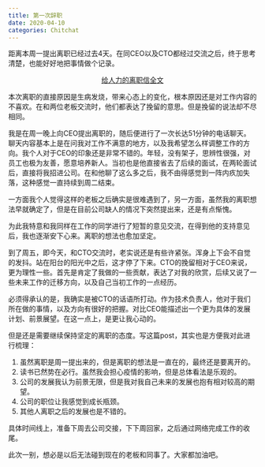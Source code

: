 ```yaml
---
title: 第一次辞职
date: 2020-04-10
categories: Chitchat
---
```


距离本周一提出离职已经过去4天。在同CEO以及CTO都经过交流之后，终于思考清楚，也能好好地把事情做个记录。

<center/>

[给人力的离职信全文](https://github.com/yuukidach/utility-room/blob/master/Kolmostar%E8%BE%9E%E8%81%8C%E4%BF%A1.md) 

</center>  

本次离职的直接原因是生病发烧，带来心态上的变化，根本原因还是对工作内容的不喜欢。在和两位老板交流时，他们都表达了挽留的意思。但是挽留的说法却不尽相同。

我是在周一晚上向CEO提出离职的，随后便进行了一次长达51分钟的电话聊天。聊天内容基本上是在问我对工作不满意的地方，以及我希望怎么样调整工作的方向。我个人对于CEO的印象还是非常不错的。年轻，没有架子，思辨性很强，对员工也极为友善，愿意培养新人。当初也是他直接省去了后续的面试，在两轮面试后，直接将我招进公司。在和他聊了这么多之后，我不由得感觉到一阵内疚加失落，这种感觉一直持续到周二结束。

一方面我个人觉得这样的老板之后确实是很难遇到了，另一方面，虽然我的离职想法早就确定了，但是在目前公司缺人的情况下突然提出来，还是有点惭愧。

为此我特意和我同样在工作的同学进行了短暂的意见交流，在得到他的支持意见后，我也逐渐安下心来。离职的想法也愈加坚定。

到了周五，即今天，和CTO交流时，老实说还是有些许紧张。浑身上下会不自觉的发抖。站在阳台的阳光中之后，这才停了下来。CTO的挽留相对于CEO来说，更为理性一些。首先是肯定了我做的一些贡献，表达了对我的欣赏，后续又说了一些未来工作的迁移方向，以及自己当初工作的一点经历。

必须得承认的是，我确实是被CTO的话语所打动。作为技术负责人，他对于我们所在做的事情，以及方向有很好的把握。对比CEO能描述出一个更为具体的发展计划、前景展望。在这一点上，是更让我心动的。

但是还是需要继续保持坚定的离职的态度。写这篇post，其实也是方便我对此进行梳理：

1. 虽然离职是周一提出来的，但是离职的想法是一直在的，最终还是要离开的。
2. 读书已然势在必行。虽然我会担心疫情的影响，但是总体看法是乐观的。
3. 公司的发展我认为前景无限，但是我对我自己未来的发展也抱有相对较高的期望。
4. 公司的职位让我感觉到成长瓶颈。
5. 其他人离职之后的发展也是不错的。

具体时间线上，准备下周去公司交接，下下周回家，之后通过网络完成工作的收尾。

此次一别，想必是以后无法碰到现在的老板和同事了。大家都加油吧。
